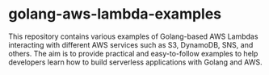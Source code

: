 # golang-aws-lambda-examples
This repository contains various examples of Golang-based AWS Lambdas interacting with different AWS services such as S3, DynamoDB, SNS, and others. The aim is to provide practical and easy-to-follow examples to help developers learn how to build serverless applications with Golang and AWS.
